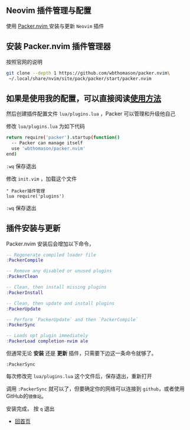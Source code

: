 ## Neovim 插件管理与配置

使用 [ Packer.nvim ](https://github.com/wbthomason/packer.nvim) 安装与更新 `Neovim` 插件

## 安装 Packer.nvim 插件管理器

按照官网的说明

```bash
git clone --depth 1 https://github.com/wbthomason/packer.nvim\
 ~/.local/share/nvim/site/pack/packer/start/packer.nvim

```

## 如果是使用我的配置，可以直接阅读[使用方法](https://github.com/XXiaoA/neovim-configuration/blob/master/docs/packer.md#%E6%8F%92%E4%BB%B6%E5%AE%89%E8%A3%85%E4%B8%8E%E6%9B%B4%E6%96%B0) 

然后创建插件配置文件 `lua/plugins.lua` ，Packer 可以管理和升级他自己

修改 `lua/plugins.lua` 为如下代码

```bash
return require('packer').startup(function()
  -- Packer can manage itself
  use 'wbthomason/packer.nvim'
end)
```

`:wq` 保存退出

修改 `init.vim` ，加载这个文件

```vimL
" Packer插件管理
lua require('plugins')
```

`:wq` 保存退出

## 插件安装与更新

Packer.nvim 安装后会增加以下命令，

```lua
-- Regenerate compiled loader file
:PackerCompile

-- Remove any disabled or unused plugins
:PackerClean

-- Clean, then install missing plugins
:PackerInstall

-- Clean, then update and install plugins
:PackerUpdate

-- Perform `PackerUpdate` and then `PackerCompile`
:PackerSync

-- Loads opt plugin immediately
:PackerLoad completion-nvim ale
```

但通常无论 **安装** 还是 **更新** 插件，只需要下边这一条命令就够了。

`:PackerSync`

每次修改完 `lua/plugins.lua` 这个文件后，保存退出，重新打开

调用 `:PackerSync` 就可以了，但要确定你的网络可以连接到 `github`，或者使用GitHub的`镜像站`。

安装完成， 按 `q` 退出


- [回首页](../README.md)
